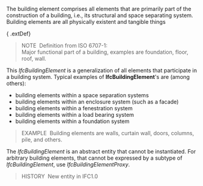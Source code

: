The building element comprises all elements that are primarily part of the construction of a building, i.e., its structural and space separating system. Building elements are all physically existent and tangible things

{ .extDef}
> NOTE&nbsp; Definition from ISO 6707-1:  
> Major functional part of a building, examples are foundation, floor, roof, wall.

This _IfcBuildingElement_ is a generalization of all elements that participate in a building system. Typical examples of __IfcBuildingElement__'s are (among others):

* building elements within a space separation systems 
* building elements within an enclosure system (such as a facade) 
* building elements within a fenestration system 
* building elements within a load bearing system 
* building elements within a foundation system 

> EXAMPLE&nbsp; Building elements are walls, curtain wall, doors, columns, pile, and others.

The _IfcBuildingElement_ is an abstract entity that cannot be instantiated. For arbitrary building elements, that cannot be expressed by a subtype of _IfcBuildingElement_, use _IfcBuildingElementProxy_.

> HISTORY&nbsp; New entity in IFC1.0